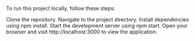 To run this project locally, follow these steps:

Clone the repository.
Navigate to the project directory.
Install dependencies using npm install.
Start the development server using npm start.
Open your browser and visit http://localhost:3000 to view the application.
